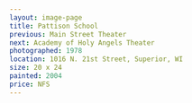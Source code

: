 ```yaml
---
layout: image-page
title: Pattison School
previous: Main Street Theater
next: Academy of Holy Angels Theater
photographed: 1978
location: 1016 N. 21st Street, Superior, WI 
size: 20 x 24
painted: 2004
price: NFS
---
```

